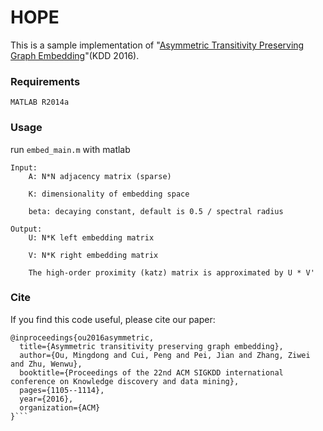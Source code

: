 # HOPE
This is a sample implementation of "[Asymmetric Transitivity Preserving Graph Embedding](http://www.kdd.org/kdd2016/papers/files/rfp0184-ouA.pdf)"(KDD 2016).

### Requirements
```
MATLAB R2014a
``` 

### Usage
run `embed_main.m` with matlab

```
Input:
	A: N*N adjacency matrix (sparse)

	K: dimensionality of embedding space

	beta: decaying constant, default is 0.5 / spectral radius
    
Output:
    U: N*K left embedding matrix

	V: N*K right embedding matrix

	The high-order proximity (katz) matrix is approximated by U * V'

```

### Cite
If you find this code useful, please cite our paper:
```
@inproceedings{ou2016asymmetric,
  title={Asymmetric transitivity preserving graph embedding},
  author={Ou, Mingdong and Cui, Peng and Pei, Jian and Zhang, Ziwei and Zhu, Wenwu},
  booktitle={Proceedings of the 22nd ACM SIGKDD international conference on Knowledge discovery and data mining},
  pages={1105--1114},
  year={2016},
  organization={ACM}
}```
